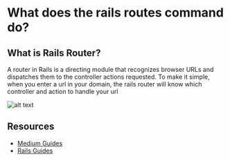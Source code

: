 # What does the rails routes command do?



## What is Rails Router?

A router in Rails is a directing module that recognizes browser URLs and dispatches them to the controller actions requested. To make it simple, when you enter a url in your domain, the rails router will know which controller and action to handle your url



![alt text](https://miro.medium.com/max/700/0*i2J-nAlYkpIrI5PM.png)



## Resources

- [Medium Guides](https://medium.com/podiihq/understanding-rails-routes-and-restful-design-a192d64cbbb5)
- [Rails Guides](https://guides.rubyonrails.org/routing.html)